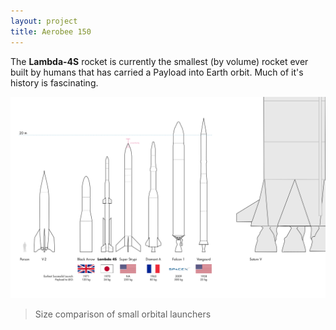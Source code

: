 ```yaml
---
layout: project
title: Aerobee 150
---
```


The **Lambda-4S** rocket is currently the smallest (by volume) rocket ever built by humans that has carried a Payload into Earth orbit. Much of it's history is fascinating.

![drawing of the size of various small launchers compared to the Lambda type rocket](mechanical/L-4S_comparison.png)

> Size comparison of small orbital launchers
